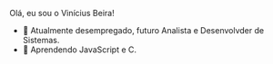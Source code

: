 Olá, eu sou o Vinícius Beira!

- 🔭 Atualmente desempregado, futuro Analista e Desenvolvder de Sistemas.
- 🌱 Aprendendo JavaScript e C.
<div>
  <a href="https://github.com/prodbyvinx">
  <img height="180em" src:"https://github-readme-stats.vercel.app/api/top-langs/?username=anuraghazra&layout=donut">

</div>
